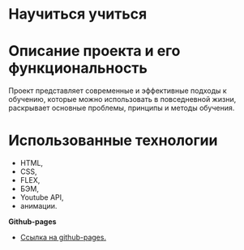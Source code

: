 # Научиться учиться

# Описание проекта и его функциональность

Проект представляет современные и эффективные подходы к обучению,
которые можно использовать в повседневной жизни, раскрывает основные
проблемы, принципы и методы обучения.

# Использованные технологии

- HTML,
- CSS,
- FLEX,
- БЭМ,
- Youtube API,
- анимации.

**Github-pages**

- [Ссылка на github-pages.](https://stern-ritter.github.io/how-to-learn/)
